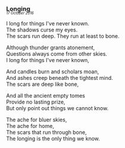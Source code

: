 ### Longing
<p style="margin:0; margin-top: -1.25rem">
  <em>
    <small><small>17 October 2016</small></small>
  </em>
</p>

I long for things I've never known.\
The shadows curse my eyes.\
The scars run deep. They run at least to bone.

Although thunder grants atonement,\
Questions always come from other skies.\
I long for things I've never known,

And candles burn and scholars moan,\
And ashes creep beneath the tightest mind.\
The scars are deep like bone,

And all the ancient empty tomes\
Provide no lasting prize,\
But only point out things we cannot know.

The ache for bluer skies,\
The ache for home,\
The scars that run through bone,\
The longing is the only thing we know.
